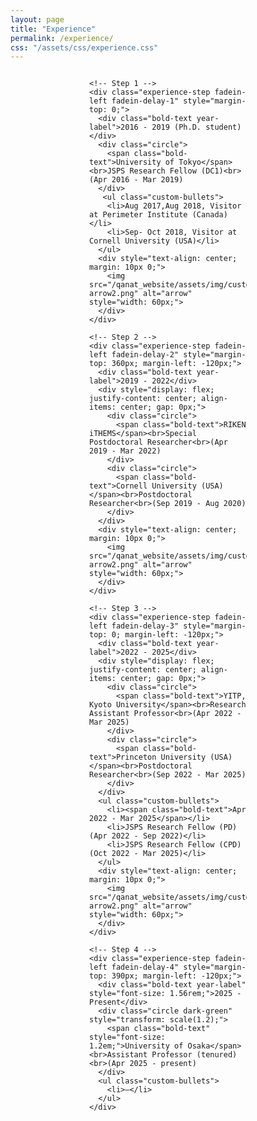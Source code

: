 ```yaml
---
layout: page
title: "Experience"
permalink: /experience/
css: "/assets/css/experience.css"
---
```


<div class="spacer"></div>

<!-- Horizontal layout of all steps -->
<div class="experience-step-row">
  <div class="container" style="display: flex; justify-content: center; gap: 0px; flex-wrap: nowrap; align-items: flex-start; max-width: 50%; margin: 0 auto;">

    <!-- Step 1 -->
    <div class="experience-step fadein-left fadein-delay-1" style="margin-top: 0;">
      <div class="bold-text year-label">2016 - 2019 (Ph.D. student)</div>
      <div class="circle">
        <span class="bold-text">University of Tokyo</span><br>JSPS Research Fellow (DC1)<br>(Apr 2016 - Mar 2019)
      </div>
       <ul class="custom-bullets">
        <li>Aug 2017,Aug 2018, Visitor at Perimeter Institute (Canada)</li>
        <li>Sep- Oct 2018, Visitor at Cornell University (USA)</li>
      </ul>
      <div style="text-align: center; margin: 10px 0;">
        <img src="/qanat_website/assets/img/custom-arrow2.png" alt="arrow" style="width: 60px;">
      </div>
    </div>

    <!-- Step 2 -->
    <div class="experience-step fadein-left fadein-delay-2" style="margin-top: 360px; margin-left: -120px;">
      <div class="bold-text year-label">2019 - 2022</div>
      <div style="display: flex; justify-content: center; align-items: center; gap: 0px;">
        <div class="circle">
          <span class="bold-text">RIKEN iTHEMS</span><br>Special Postdoctoral Researcher<br>(Apr 2019 - Mar 2022)
        </div>
        <div class="circle">
          <span class="bold-text">Cornell University (USA)</span><br>Postdoctoral Researcher<br>(Sep 2019 - Aug 2020)
        </div>
      </div>
      <div style="text-align: center; margin: 10px 0;">
        <img src="/qanat_website/assets/img/custom-arrow2.png" alt="arrow" style="width: 60px;">
      </div>
    </div>

    <!-- Step 3 -->
    <div class="experience-step fadein-left fadein-delay-3" style="margin-top: 0; margin-left: -120px;">
      <div class="bold-text year-label">2022 - 2025</div>
      <div style="display: flex; justify-content: center; align-items: center; gap: 0px;">
        <div class="circle">
          <span class="bold-text">YITP, Kyoto University</span><br>Research Assistant Professor<br>(Apr 2022 - Mar 2025)
        </div>
        <div class="circle">
          <span class="bold-text">Princeton University (USA)</span><br>Postdoctoral Researcher<br>(Sep 2022 - Mar 2025)
        </div>
      </div>
      <ul class="custom-bullets">
        <li><span class="bold-text">Apr 2022 - Mar 2025</span></li>
        <li>JSPS Research Fellow (PD) (Apr 2022 - Sep 2022)</li>
        <li>JSPS Research Fellow (CPD) (Oct 2022 - Mar 2025)</li>
      </ul>
      <div style="text-align: center; margin: 10px 0;">
        <img src="/qanat_website/assets/img/custom-arrow2.png" alt="arrow" style="width: 60px;">
      </div>
    </div>

    <!-- Step 4 -->
    <div class="experience-step fadein-left fadein-delay-4" style="margin-top: 390px; margin-left: -120px;">
      <div class="bold-text year-label" style="font-size: 1.56rem;">2025 - Present</div>
      <div class="circle dark-green" style="transform: scale(1.2);">
        <span class="bold-text" style="font-size: 1.2em;">University of Osaka</span><br>Assistant Professor (tenured)<br>(Apr 2025 - present)
      </div>
      <ul class="custom-bullets">
        <li>—</li>
      </ul>
    </div>

  </div>
</div>

<style>
.experience-step {
  opacity: 0;
  transform: translateY(30px);
  transition: opacity 0.8s ease-out, transform 0.8s ease-out;
}
.experience-step.visible {
  opacity: 1;
  transform: translateY(0);
}
.circle {
  width: 240px;
  height: 240px;
  border-radius: 50%;
  background-color: #a8d5ba;
  color: white;
  display: flex;
  justify-content: center;
  align-items: center;
  padding: 20px;
  text-align: center;
  position: relative;
  overflow: hidden;
  flex-direction: column;
  font-size: 0.9rem;
  line-height: 1.3;
  word-break: break-word;
}
.circle.dark-green {
  background-color: #2c5e3e;
}
.year-label {
  font-size: 1.3rem;
  font-weight: bold;
  text-align: center;
  margin-bottom: 10px;
}
.custom-bullets {
  list-style: none;
  padding: 0;
  margin: 20px auto 10px auto;
  max-width: 400px;
  text-align: left;
  font-size: 0.85rem;
}
</style>

<script>
document.addEventListener("DOMContentLoaded", function () {
  const steps = document.querySelectorAll('.experience-step');
  let delay = 0;

  const observer = new IntersectionObserver((entries, observer) => {
    entries
      .filter(entry => entry.isIntersecting)
      .sort((a, b) => a.target.offsetLeft - b.target.offsetLeft)
      .forEach((entry, index) => {
        setTimeout(() => {
          entry.target.classList.add("visible");
        }, delay);
        delay += 300;
        observer.unobserve(entry.target);
      });
  }, {
    threshold: 0.1
  });

  steps.forEach(step => observer.observe(step));
});
</script>
